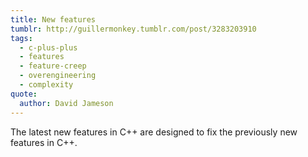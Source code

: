 ```yaml
---
title: New features
tumblr: http://guillermonkey.tumblr.com/post/3283203910
tags:
  - c-plus-plus
  - features
  - feature-creep
  - overengineering
  - complexity
quote:
  author: David Jameson
---
```


The latest new features in C++ are designed to fix the previously new features in C++.
